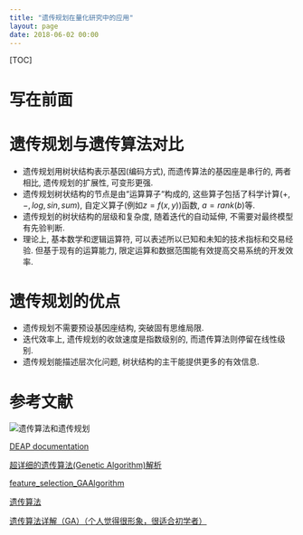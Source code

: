 ```yaml
---
title: "遗传规划在量化研究中的应用"
layout: page
date: 2018-06-02 00:00
---
```

[TOC]

# 写在前面


# 遗传规划与遗传算法对比
- 遗传规划用树状结构表示基因(编码方式), 而遗传算法的基因座是串行的, 两者相比, 遗传规划的扩展性, 可变形更强.
- 遗传规划树状结构的节点是由“运算算子“构成的, 这些算子包括了科学计算($+, -, log, sin, sum$), 自定义算子(例如$z=f(x, y)$)函数, $a=rank(b)$等.
- 遗传规划的树状结构的层级和复杂度, 随着迭代的自动延伸, 不需要对最终模型有先验判断.
- 理论上, 基本数学和逻辑运算符, 可以表述所以已知和未知的技术指标和交易经验. 但基于现有的运算能力, 限定运算和数据范围能有效提高交易系统的开发效率.

# 遗传规划的优点
- 遗传规划不需要预设基因座结构, 突破固有思维局限.
- 迭代效率上, 遗传规划的收敛速度是指数级别的, 而遗传算法则停留在线性级别.
- 遗传规划能描述层次化问题, 树状结构的主干能提供更多的有效信息.

# 参考文献

![遗传算法和遗传规划]()

[DEAP documentation](https://deap.readthedocs.io/en/master/)

[超详细的遗传算法(Genetic Algorithm)解析](https://www.jianshu.com/p/ae5157c26af9)

[feature_selection_GAAlgorithm](https://github.com/rogeroyer/feature_selection_GAAlgorithm/blob/master/Genetic_algorithm.py)

[遗传算法](https://www.cnblogs.com/chamie/p/4552066.html)

[遗传算法详解（GA）（个人觉得很形象，很适合初学者）](https://blog.csdn.net/qq_31805821/article/details/79763326)
